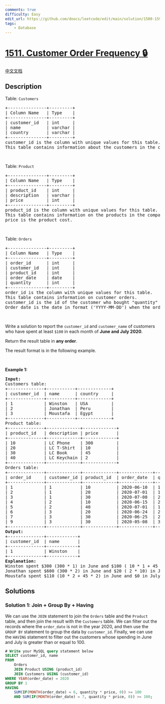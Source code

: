```yaml
---
comments: true
difficulty: Easy
edit_url: https://github.com/doocs/leetcode/edit/main/solution/1500-1599/1511.Customer%20Order%20Frequency/README_EN.md
tags:
    - Database
---
```


<!-- problem:start -->

# [1511. Customer Order Frequency 🔒](https://leetcode.com/problems/customer-order-frequency)

[中文文档](/solution/1500-1599/1511.Customer%20Order%20Frequency/README.md)

## Description

<p>Table: <code>Customers</code></p>

<pre>
+---------------+---------+
| Column Name   | Type    |
+---------------+---------+
| customer_id   | int     |
| name          | varchar |
| country       | varchar |
+---------------+---------+
customer_id is the column with unique values for this table.
This table contains information about the customers in the company.
</pre>

<p>&nbsp;</p>

<p>Table: <code>Product</code></p>

<pre>
+---------------+---------+
| Column Name   | Type    |
+---------------+---------+
| product_id    | int     |
| description   | varchar |
| price         | int     |
+---------------+---------+
product_id is the column with unique values for this table.
This table contains information on the products in the company.
price is the product cost.
</pre>

<p>&nbsp;</p>

<p>Table: <code>Orders</code></p>

<pre>
+---------------+---------+
| Column Name   | Type    |
+---------------+---------+
| order_id      | int     |
| customer_id   | int     |
| product_id    | int     |
| order_date    | date    |
| quantity      | int     |
+---------------+---------+
order_id is the column with unique values for this table.
This table contains information on customer orders.
customer_id is the id of the customer who bought &quot;quantity&quot; products with id &quot;product_id&quot;.
Order_date is the date in format (&#39;YYYY-MM-DD&#39;) when the order was shipped.
</pre>

<p>&nbsp;</p>

<p>Write a solution to report the <code>customer_id</code> and <code>customer_name</code> of customers who have spent at least <code>$100</code> in each month of <strong>June and July 2020</strong>.</p>

<p>Return the result table in <strong>any order</strong>.</p>

<p>The&nbsp;result format is in the following example.</p>

<p>&nbsp;</p>
<p><strong class="example">Example 1:</strong></p>

<pre>
<strong>Input:</strong> 
Customers table:
+--------------+-----------+-------------+
| customer_id  | name      | country     |
+--------------+-----------+-------------+
| 1            | Winston   | USA         |
| 2            | Jonathan  | Peru        |
| 3            | Moustafa  | Egypt       |
+--------------+-----------+-------------+
Product table:
+--------------+-------------+-------------+
| product_id   | description | price       |
+--------------+-------------+-------------+
| 10           | LC Phone    | 300         |
| 20           | LC T-Shirt  | 10          |
| 30           | LC Book     | 45          |
| 40           | LC Keychain | 2           |
+--------------+-------------+-------------+
Orders table:
+--------------+-------------+-------------+-------------+-----------+
| order_id     | customer_id | product_id  | order_date  | quantity  |
+--------------+-------------+-------------+-------------+-----------+
| 1            | 1           | 10          | 2020-06-10  | 1         |
| 2            | 1           | 20          | 2020-07-01  | 1         |
| 3            | 1           | 30          | 2020-07-08  | 2         |
| 4            | 2           | 10          | 2020-06-15  | 2         |
| 5            | 2           | 40          | 2020-07-01  | 10        |
| 6            | 3           | 20          | 2020-06-24  | 2         |
| 7            | 3           | 30          | 2020-06-25  | 2         |
| 9            | 3           | 30          | 2020-05-08  | 3         |
+--------------+-------------+-------------+-------------+-----------+
<strong>Output:</strong> 
+--------------+------------+
| customer_id  | name       |  
+--------------+------------+
| 1            | Winston    |
+--------------+------------+
<strong>Explanation:</strong> 
Winston spent $300 (300 * 1) in June and $100 ( 10 * 1 + 45 * 2) in July 2020.
Jonathan spent $600 (300 * 2) in June and $20 ( 2 * 10) in July 2020.
Moustafa spent $110 (10 * 2 + 45 * 2) in June and $0 in July 2020.
</pre>

## Solutions

<!-- solution:start -->

### Solution 1: Join + Group By + Having

We can use the `JOIN` statement to join the `Orders` table and the `Product` table, and then join the result with the `Customers` table. We can filter out the records where the `order_date` is not in the year $2020$, and then use the `GROUP BY` statement to group the data by `customer_id`. Finally, we can use the `HAVING` statement to filter out the customers whose spending in June and July is greater than or equal to $100$.

<!-- tabs:start -->

```sql
# Write your MySQL query statement below
SELECT customer_id, name
FROM
    Orders
    JOIN Product USING (product_id)
    JOIN Customers USING (customer_id)
WHERE YEAR(order_date) = 2020
GROUP BY 1
HAVING
    SUM(IF(MONTH(order_date) = 6, quantity * price, 0)) >= 100
    AND SUM(IF(MONTH(order_date) = 7, quantity * price, 0)) >= 100;
```

<!-- tabs:end -->

<!-- solution:end -->

<!-- problem:end -->
